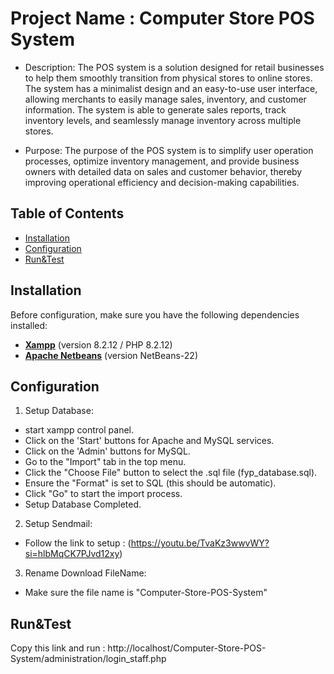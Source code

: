 # Project Name : Computer Store POS System

- Description:
The POS system is a solution designed for retail businesses to help them smoothly transition from physical stores to online stores. The system has a minimalist design and an easy-to-use user interface, allowing merchants to easily manage sales, inventory, and customer information. The system is able to generate sales reports, track inventory levels, and seamlessly manage inventory across multiple stores.

- Purpose:
The purpose of the POS system is to simplify user operation processes, optimize inventory management, and provide business owners with detailed data on sales and customer behavior, thereby improving operational efficiency and decision-making capabilities.

## Table of Contents

- [Installation](#installation)
- [Configuration](#configuration)
- [Run&Test](#runtest)

## Installation

Before configuration, make sure you have the following dependencies installed:

- **[Xampp](https://www.apachefriends.org/download.html)** (version 8.2.12 / PHP 8.2.12)
- **[Apache Netbeans](https://netbeans.apache.org/front/main/download/nb22/)** (version NetBeans-22)

## Configuration

1. Setup Database:
- start xampp control panel.
- Click on the 'Start' buttons for Apache and MySQL services.
- Click on the 'Admin' buttons for MySQL.
- Go to the "Import" tab in the top menu.
- Click the "Choose File" button to select the .sql file (fyp_database.sql).
- Ensure the "Format" is set to SQL (this should be automatic).
- Click "Go" to start the import process.
- Setup Database Completed.

2. Setup Sendmail:
- Follow the link to setup : (https://youtu.be/TvaKz3wwvWY?si=hlbMqCK7PJvd12xy)

3. Rename Download FileName:
- Make sure the file name is "Computer-Store-POS-System"

## Run&Test

Copy this link and run : http://localhost/Computer-Store-POS-System/administration/login_staff.php
